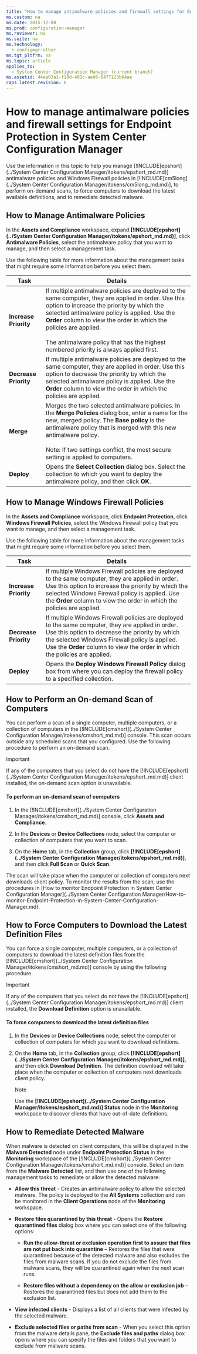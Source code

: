 ```yaml
---
title: "How to manage antimalware policies and firewall settings for Endpoint Protection in System Center Configuration Manager"
ms.custom: na
ms.date: 2015-12-08
ms.prod: configuration-manager
ms.reviewer: na
ms.suite: na
ms.technology: 
  - configmgr-other
ms.tgt_pltfrm: na
ms.topic: article
applies_to: 
  - System Center Configuration Manager (current branch)
ms.assetid: 44ea03a1-f28d-401c-aed6-6477123b64ae
caps.latest.revision: 6
---
```

# How to manage antimalware policies and firewall settings for Endpoint Protection in System Center Configuration Manager
Use the information in this topic to help you manage [!INCLUDE[epshort](../System Center Configuration Manager/itokens/epshort_md.md)] antimalware policies and Windows Firewall policies in [!INCLUDE[cm5long](../System Center Configuration Manager/itokens/cm5long_md.md)], to perform on-demand scans, to force computers to download the latest available definitions, and to remediate detected malware.  
  
##  <a name="BKMK_1"></a> How to Manage Antimalware Policies  
 In the **Assets and Compliance** workspace, expand **[!INCLUDE[epshort](../System Center Configuration Manager/itokens/epshort_md.md)]**, click **Antimalware Policies**, select the antimalware policy that you want to manage, and then select a management task.  
  
 Use the following table for more information about the management tasks that might require some information before you select them.  
  
|Task|Details|  
|----------|-------------|  
|**Increase Priority**|If multiple antimalware policies are deployed to the same computer, they are applied in order. Use this option to increase the priority by which the selected antimalware policy is applied. Use the **Order** column to view the order in which the policies are applied.<br /><br /> The antimalware policy that has the highest numbered priority is always applied first.|  
|**Decrease Priority**|If multiple antimalware policies are deployed to the same computer, they are applied in order. Use this option to decrease the priority by which the selected antimalware policy is applied. Use the **Order** column to view the order in which the policies are applied.|  
|**Merge**|Merges the two selected antimalware policies. In the **Merge Policies** dialog box, enter a name for the new, merged policy. The **Base policy** is the antimalware policy that is merged with this new antimalware policy.<br /><br /> Note: If two settings conflict, the most secure setting is applied to computers.|  
|**Deploy**|Opens the **Select Collection** dialog box. Select the collection to which you want to deploy the antimalware policy, and then click **OK**.|  
  
##  <a name="BKMK_2"></a> How to Manage Windows Firewall Policies  
 In the **Assets and Compliance** workspace, click **Endpoint Protection**, click **Windows Firewall Policies**, select the Windows Firewall policy that you want to manage, and then select a management task.  
  
 Use the following table for more information about the management tasks that might require some information before you select them.  
  
|Task|Details|  
|----------|-------------|  
|**Increase Priority**|If multiple Windows Firewall policies are deployed to the same computer, they are applied in order. Use this option to increase the priority by which the selected Windows Firewall policy is applied. Use the **Order** column to view the order in which the policies are applied.|  
|**Decrease Priority**|If multiple Windows Firewall policies are deployed to the same computer, they are applied in order. Use this option to decrease the priority by which the selected Windows Firewall policy is applied. Use the **Order** column to view the order in which the policies are applied.|  
|**Deploy**|Opens the **Deploy Windows Firewall Policy** dialog box from where you can deploy the firewall policy to a specified collection.|  
  
##  <a name="BKMK_3"></a> How to Perform an On-demand Scan of Computers  
 You can perform a scan of a single computer, multiple computers, or a collection of computers in the [!INCLUDE[cmshort](../System Center Configuration Manager/itokens/cmshort_md.md)] console. This scan occurs outside any scheduled scans that you configured. Use the following procedure to perform an on-demand scan.  
  
> [!IMPORTANT]  
>  If any of the computers that you select do not have the [!INCLUDE[epshort](../System Center Configuration Manager/itokens/epshort_md.md)] client installed, the on-demand scan option is unavailable.  
  
#### To perform an on-demand scan of computers  
  
1.  In the [!INCLUDE[cmshort](../System Center Configuration Manager/itokens/cmshort_md.md)] console, click **Assets and Compliance**.  
  
2.  In the **Devices** or **Device Collections** node, select the computer or collection of computers that you want to scan.  
  
3.  On the **Home** tab, in the **Collection** group, click **[!INCLUDE[epshort](../System Center Configuration Manager/itokens/epshort_md.md)]**, and then click **Full Scan** or **Quick Scan**.  
  
 The scan will take place when the computer or collection of computers next downloads client policy. To monitor the results from the scan, use the procedures in [How to monitor Endpoint Protection in System Center Configuration Manager](../System Center Configuration Manager/How-to-monitor-Endpoint-Protection-in-System-Center-Configuration-Manager.md).  
  
##  <a name="BKMK_4"></a> How to Force Computers to Download the Latest Definition Files  
 You can force a single computer, multiple computers, or a collection of computers to download the latest definition files from the [!INCLUDE[cmshort](../System Center Configuration Manager/itokens/cmshort_md.md)] console by using the following procedure.  
  
> [!IMPORTANT]  
>  If any of the computers that you select do not have the [!INCLUDE[epshort](../System Center Configuration Manager/itokens/epshort_md.md)] client installed, the **Download Definition** option is unavailable.  
  
#### To force computers to download the latest definition files  
  
1.  In the **Devices** or **Device Collections** node, select the computer or collection of computers for which you want to download definitions.  
  
2.  On the **Home** tab, in the **Collection** group, click **[!INCLUDE[epshort](../System Center Configuration Manager/itokens/epshort_md.md)]**, and then click **Download Definition**. The definition download will take place when the computer or collection of computers next downloads client policy.  
  
    > [!NOTE]  
    >  Use the **[!INCLUDE[epshort](../System Center Configuration Manager/itokens/epshort_md.md)] Status** node in the **Monitoring** workspace to discover clients that have out-of-date definitions.  
  
## How to Remediate Detected Malware  
 When malware is detected on client computers, this will be displayed in the **Malware Detected** node under **Endpoint Protection Status** in the **Monitoring** workspace of the [!INCLUDE[cmshort](../System Center Configuration Manager/itokens/cmshort_md.md)] console. Select an item from the **Malware Detected** list, and then use one of the following management tasks to remediate or allow the detected malware:  
  
-   **Allow this threat** - Creates an antimalware policy to allow the selected malware. The policy is deployed to the **All Systems** collection and can be monitored in the **Client Operations** node of the **Monitoring** workspace.  
  
-   **Restore files quarantined by this threat** - Opens the **Restore quarantined files** dialog box where you can select one of the following options:  
  
    -   **Run the allow-threat or exclusion operation first to assure that files are not put back into quarantine** – Restores the files that were quarantined because of the detected malware and also excludes the files from malware scans. If you do not exclude the files from malware scans, they will be quarantined again when the next scan runs.  
  
    -   **Restore files without a dependency on the allow or exclusion job** – Restores the quarantined files but does not add them to the exclusion list.  
  
-   **View infected clients** - Displays a list of all clients that were infected by the selected malware.  
  
-   **Exclude selected files or paths from scan** - When you select this option from the malware details pane, the **Exclude files and paths** dialog box opens where you can specify the files and folders that you want to exclude from malware scans.